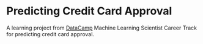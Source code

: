 # Predicting Credit Card Approval
A learning project from [DataCamp](www.datacamp.com) Machine Learning Scientist Career Track for predicting credit card approval.
